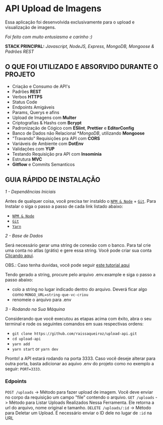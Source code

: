 # API Upload de Imagens

Essa aplicação foi desenvolvida exclusivamente para o upload e visualização de imagens.

_Foi feito com muito entusiasmo e carinho :)_


**STACK PRINCIPAL:** *Javascript, NodeJS, Express, MongoDB, Mongoose & Padrões REST*

## O QUE FOI UTILIZADO E ABSORVIDO DURANTE O PROJETO

- Criação e Consumo de API's
- Padrões **REST**
- Verbos **HTTPS**
- Status Code
- Endpoints Amigáveis
- Params, Querys e afins
- Upload de Imagens com **Multer**
- Criptografias & Hashs com **Bcrypt**
- Padronização de Cógico com **ESlint**, **Prettier** e **EditorConfig**
- Banco de Dados não Relacional **MongoDB*, utilizando **Mongoose**
- "Travando" Requisições pra API com **CORS**
- Variáveis de Ambiente com **DotEnv**
- Validações com **YUP**
- Testando Requisição pra API com **Insominia**
- Estrutura **MVC**
- **Gitflow** e Commits Semanticos

## GUIA RÁPIDO DE INSTALAÇÃO

*1 - Dependências Iniciais*

Antes de qualquer coisa, você precisa ter instaldo o [`NPM & Node`](https://nodejs.org/en/) + [`Git`](https://git-scm.com/). Para Instalar o  siga o passo a passo de cada link listado abaixo:


- [`NPM & Node`](https://nodejs.org/en/)
- [`Git`](https://git-scm.com/)
- [`Yarn`](https://yarnpkg.com/)

*2 - Base de Dados*

Será necessário gerar uma string de conexão com o banco. Para tal crie uma conta no atlas (grátis) e gere essa string. Você pode criar sua conta [Clicando aqui](https://www.mongodb.com/cloud/atlas/register).

OBS.: Caso tenha duvidas, você pode seguir [este tutorial aqui](https://medium.com/reprogramabr/conectando-no-banco-de-dados-cloud-mongodb-atlas-bca63399693f)

Tendo gerado a string, procure pelo arquivo .env.example e siga o passo a passo abaixo:

- colo a string no lugar indicado dentro do arquivo. Deverá ficar algo como `MONGO_URL=string-que-vc-criou`
- renomeie o arquivo para .env

*3 - Rodando na Sua Máquina*

Considerando que você executou as etapas acima com êxito, abra o seu terminal e rode os seguintes comandos em suas respectivas ordens:

- `git clone https://github.com/raissaqueiroz/upload-api.git`
- `cd upload-api`
- `yarn add`
- `yarn start` or `yarn dev`

Pronto! a API estará rodando na porta 3333. Caso você deseje alterar para outra porta, basta adicionar ao aquivo .env do projeto como no exemplo a seguir: `PORT=3333`.
### Edpoints

`POST /uploads` -> Método para fazer upload de imagem. Você deve enviar no corpo da requisição um campo "file" contendo o arquivo.
`GET /uploads` -> Método para Listar Uploads Realizados Nessa Ferramenta. Ele retorna a url do arquivo, nome original e tamanho.
`DELETE /uploads/:id` -> Método para Deletar um Upload. É necessário enviar o ID dele no lugar de `:id` na URL
